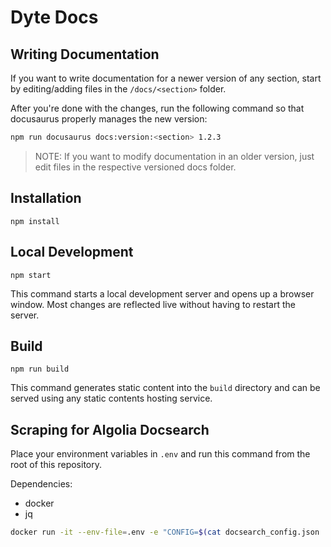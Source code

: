 # Dyte Docs

## Writing Documentation

If you want to write documentation for a newer version of any section, start by editing/adding files in the `/docs/<section>` folder.

After you're done with the changes, run the following command so that docusaurus properly manages the new version:

```sh
npm run docusaurus docs:version:<section> 1.2.3
```

> NOTE: If you want to modify documentation in an older version, just edit files in the respective versioned docs folder.

## Installation

```console
npm install
```

## Local Development

```console
npm start
```

This command starts a local development server and opens up a browser window. Most changes are reflected live without having to restart the server.

## Build

```console
npm run build
```

This command generates static content into the `build` directory and can be served using any static contents hosting service.

## Scraping for Algolia Docsearch

Place your environment variables in `.env` and run this command from the root of this repository.

Dependencies:

- docker
- jq

```sh
docker run -it --env-file=.env -e "CONFIG=$(cat docsearch_config.json | jq -r tostring)" algolia/docsearch-scraper
```
